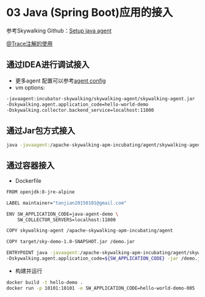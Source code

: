 # 03 Java (Spring Boot)应用的接入
参考Skywalking Github：[Setup java agent](https://github.com/apache/incubator-skywalking/blob/master/docs/en/setup/service-agent/java-agent/README.md)

[@Trace注解的使用](https://github.com/apache/incubator-skywalking/blob/master/docs/en/setup/service-agent/java-agent/Application-toolkit-trace.md)

## 通过IDEA进行调试接入
- 更多agent 配置可以参考[agent config](https://github.com/apache/incubator-skywalking/blob/master/apm-sniffer/config/agent.config)
- vm options:

```bash
-javaagent:incubator-skywalking/skywalking-agent/skywalking-agent.jar
-Dskywalking.agent.application_code=hello-world-demo
-Dskywalking.collector.backend_service=localhost:11800
```

## 通过Jar包方式接入

```bash
java -javaagent:/apache-skywalking-apm-incubating/agent/skywalking-agent.jar -Dskywalking.collector.backend_service=localhost -Dskywalking.agent.application_code=hello-world-demo-0004 -jar target/sky-demo-1.0-SNAPSHOT.jar

```

## 通过容器接入
- Dockerfile

```bash
FROM openjdk:8-jre-alpine

LABEL maintainer="tanjian20150101@gmail.com"

ENV SW_APPLICATION_CODE=java-agent-demo \
	SW_COLLECTOR_SERVERS=localhost:11800

COPY skywalking-agent /apache-skywalking-apm-incubating/agent

COPY target/sky-demo-1.0-SNAPSHOT.jar /demo.jar

ENTRYPOINT java -javaagent:/apache-skywalking-apm-incubating/agent/skywalking-agent.jar -Dskywalking.collector.backend_service=${SW_COLLECTOR_SERVERS} \
-Dskywalking.agent.application_code=${SW_APPLICATION_CODE} -jar /demo.jar

```

- 构建并运行

```bash
docker build -t hello-demo .
docker run -p 10101:10101 -e SW_APPLICATION_CODE=hello-world-demo-005 -e SW_COLLECTOR_SERVERS=127.10.0.2:11800 hello-demo

```



